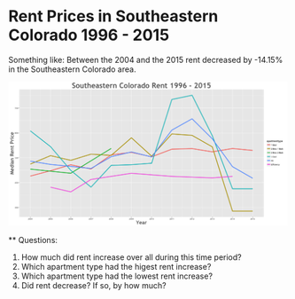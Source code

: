Rent Prices in Southeastern Colorado 1996 - 2015
================

Something like: Between the 2004 and the 2015 rent decreased by -14.15% in the Southeastern Colorado area.

![](../images/southeasterncolorado.png)

\*\* Questions:

1.  How much did rent increase over all during this time period?
2.  Which apartment type had the higest rent increase?
3.  Which apartment type had the lowest rent increase?
4.  Did rent decrease? If so, by how much?
